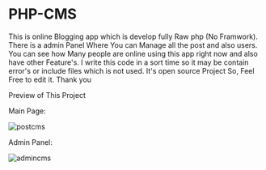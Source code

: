 # PHP-CMS
This is online Blogging app which is develop fully Raw php (No Framwork).
There is a admin Panel Where You can Manage all the post and also users.
You can see how Many people are online using this app right now and also have other Feature's.
I write this code in a sort time so it may be contain error's or include files which is not used. 
It's open source Project So, Feel Free to edit it.
Thank you


Preview of This Project

Main Page:

![postcms](https://cloud.githubusercontent.com/assets/12672574/25753356/f778e30a-31dc-11e7-88be-6bce707c92b4.png)

Admin Panel:

![admincms](https://cloud.githubusercontent.com/assets/12672574/25753354/f752c184-31dc-11e7-99d9-c7f57a264c49.jpg)

